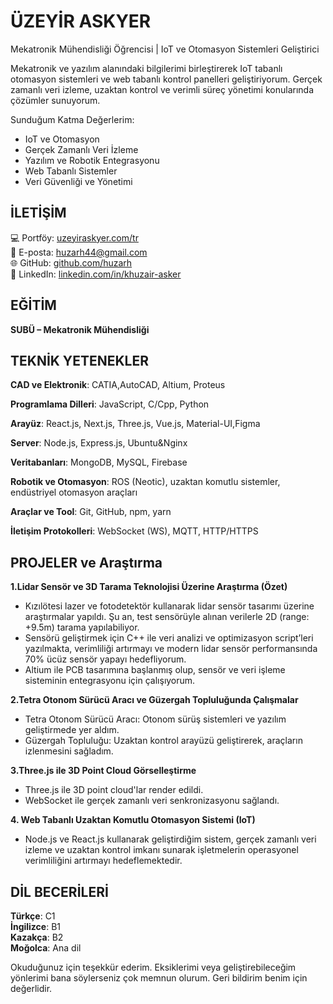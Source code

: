 
# ÜZEYİR ASKYER

Mekatronik Mühendisliği Öğrencisi | IoT ve Otomasyon Sistemleri Geliştirici

Mekatronik ve yazılım alanındaki bilgilerimi birleştirerek IoT tabanlı otomasyon sistemleri ve web tabanlı kontrol panelleri geliştiriyorum. Gerçek zamanlı veri izleme, uzaktan kontrol ve verimli süreç yönetimi konularında çözümler sunuyorum.

Sunduğum Katma Değerlerim:

- IoT ve Otomasyon
- Gerçek Zamanlı Veri İzleme
- Yazılım ve Robotik Entegrasyonu
- Web Tabanlı Sistemler
- Veri Güvenliği ve Yönetimi

## İLETİŞİM

💻 Portföy: [uzeyiraskyer.com/tr](https://uzeyiraskyer.com/tr)  
📧 E-posta: huzarh44@gmail.com  
🌐 GitHub: [github.com/huzarh](https://github.com/huzarh)  
🔗 LinkedIn: [linkedin.com/in/khuzair-asker](https://linkedin.com/in/khuzair-asker)  


## EĞİTİM

**SUBÜ – Mekatronik Mühendisliği**   

## TEKNİK YETENEKLER

**CAD ve Elektronik**: CATIA,AutoCAD, Altium, Proteus

**Programlama Dilleri**: JavaScript, C/Cpp, Python

**Arayüz**: React.js, Next.js, Three.js, Vue.js, Material-UI,Figma

**Server**: Node.js, Express.js, Ubuntu&Nginx

**Veritabanları**: MongoDB, MySQL, Firebase

**Robotik ve Otomasyon**: ROS (Neotic), uzaktan komutlu sistemler, endüstriyel otomasyon araçları

**Araçlar ve Tool**: Git, GitHub, npm, yarn

**İletişim Protokolleri**: WebSocket (WS), MQTT, HTTP/HTTPS


##
##
##









## PROJELER ve Araştırma

**1.Lidar Sensör ve 3D Tarama Teknolojisi Üzerine Araştırma (Özet)**

- Kızılötesi lazer ve fotodetektör kullanarak lidar sensör tasarımı üzerine araştırmalar yapıldı. Şu an, test sensörüyle alınan verilerle 2D (range: +9.5m) tarama yapılabiliyor.
- Sensörü geliştirmek için C++ ile veri analizi ve optimizasyon script’leri yazılmakta, verimliliği artırmayı ve modern lidar sensör performansında 70% ücüz sensör yapayı hedefliyorum.
- Altium ile PCB tasarımına başlanmış olup, sensör ve veri işleme sisteminin entegrasyonu için çalışıyorum.

**2.Tetra Otonom Sürücü Aracı ve Güzergah Topluluğunda Çalışmalar**

- Tetra Otonom Sürücü Aracı: Otonom sürüş sistemleri ve yazılım geliştirmede yer aldım.
- Güzergah Topluluğu: Uzaktan kontrol arayüzü geliştirerek, araçların izlenmesini sağladım.

**3.Three.js ile 3D Point Cloud Görselleştirme**

- Three.js ile 3D point cloud'lar render edildi.
- WebSocket ile gerçek zamanlı veri senkronizasyonu sağlandı.


**4. Web Tabanlı Uzaktan Komutlu Otomasyon Sistemi (IoT)**

- Node.js ve React.js kullanarak geliştirdiğim sistem, gerçek zamanlı veri izleme ve uzaktan kontrol imkanı sunarak işletmelerin operasyonel verimliliğini artırmayı hedeflemektedir.

## DİL BECERİLERİ

**Türkçe**: C1  
**İngilizce**: B1  
**Kazakça**: B2  
**Moğolca**: Ana dil 

Okuduğunuz için teşekkür ederim. Eksiklerimi veya geliştirebileceğim yönlerimi bana söylerseniz çok memnun olurum. Geri bildirim benim için değerlidir.